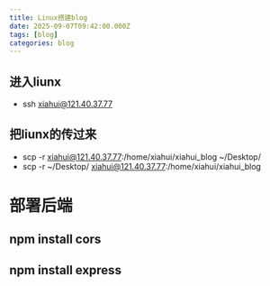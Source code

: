 ```yaml
---
title: Linux搭建blog
date: 2025-09-07T09:42:00.000Z
tags: [blog]
categories: blog
---
```


## 进入liunx

- ssh xiahui@121.40.37.77

## 把liunx的传过来

- scp -r xiahui@121.40.37.77:/home/xiahui/xiahui_blog ~/Desktop/
- scp -r  ~/Desktop/ xiahui@121.40.37.77:/home/xiahui/xiahui_blog

#  部署后端

## npm install cors

## npm install express

